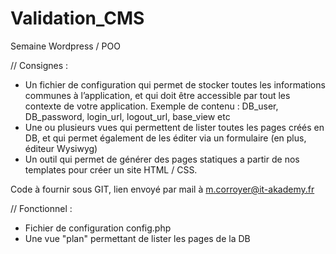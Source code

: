 # Validation_CMS
Semaine Wordpress / POO

// Consignes :
- Un fichier de configuration qui permet de stocker toutes les informations communes à l’application, et qui doit être accessible par tout les contexte de votre application.
       Exemple de contenu : DB_user, DB_password, login_url, logout_url, base_view etc
- Une ou plusieurs vues qui permettent de lister toutes les pages créés en DB, et qui permet également de les éditer via un formulaire (en plus, éditeur Wysiwyg)
- Un outil qui permet de générer des pages statiques a partir de nos templates pour créer un site HTML / CSS.

Code à fournir sous GIT, lien envoyé par mail à m.corroyer@it-akademy.fr

// Fonctionnel :
- Fichier de configuration config.php
- Une vue "plan" permettant de lister les pages de la DB
